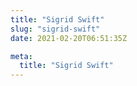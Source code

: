 ```yaml
---
title: "Sigrid Swift"
slug: "sigrid-swift"
date: 2021-02-20T06:51:35Z

meta:
  title: "Sigrid Swift"
---
```


